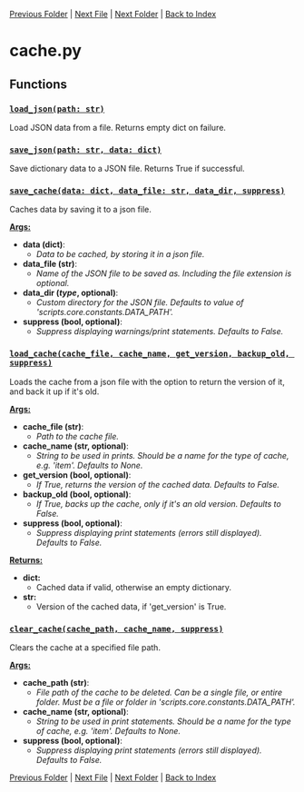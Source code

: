 [Previous Folder](../consumables.md) | [Next File](config_manager.md) | [Next Folder](../fluids/fluid_article.md) | [Back to Index](../../index.md)

# cache.py

## Functions

### [`load_json(path: str)`](https://github.com/Vaileasys/pz-wiki_parser/blob/main/scripts/core/cache.py#L10)

Load JSON data from a file. Returns empty dict on failure.

### [`save_json(path: str, data: dict)`](https://github.com/Vaileasys/pz-wiki_parser/blob/main/scripts/core/cache.py#L22)

Save dictionary data to a JSON file. Returns True if successful.

### [`save_cache(data: dict, data_file: str, data_dir, suppress)`](https://github.com/Vaileasys/pz-wiki_parser/blob/main/scripts/core/cache.py#L33)

Caches data by saving it to a json file.


<ins>**Args:**</ins>
  - **data (dict)**:
      - _Data to be cached, by storing it in a json file._
  - **data_file (str)**:
      - _Name of the JSON file to be saved as. Including the file extension is optional._
  - **data_dir (_type_, optional)**:
      - _Custom directory for the JSON file. Defaults to value of 'scripts.core.constants.DATA_PATH'._
  - **suppress (bool, optional)**:
      - _Suppress displaying warnings/print statements. Defaults to False._

### [`load_cache(cache_file, cache_name, get_version, backup_old, suppress)`](https://github.com/Vaileasys/pz-wiki_parser/blob/main/scripts/core/cache.py#L60)

Loads the cache from a json file with the option to return the version of it, and back it up if it's old.


<ins>**Args:**</ins>
  - **cache_file (str)**:
      - _Path to the cache file._
  - **cache_name (str, optional)**:
      - _String to be used in prints. Should be a name for the type of cache, e.g. 'item'. Defaults to None._
  - **get_version (bool, optional)**:
      - _If True, returns the version of the cached data. Defaults to False._
  - **backup_old (bool, optional)**:
      - _If True, backs up the cache, only if it's an old version. Defaults to False._
  - **suppress (bool, optional)**:
      - _Suppress displaying print statements (errors still displayed). Defaults to False._

<ins>**Returns:**</ins>
  - **dict:**
      - Cached data if valid, otherwise an empty dictionary.
  - **str:**
      - Version of the cached data, if 'get_version' is True.

### [`clear_cache(cache_path, cache_name, suppress)`](https://github.com/Vaileasys/pz-wiki_parser/blob/main/scripts/core/cache.py#L109)

Clears the cache at a specified file path.


<ins>**Args:**</ins>
  - **cache_path (str)**:
      - _File path of the cache to be deleted. Can be a single file, or entire folder. Must be a file or folder in 'scripts.core.constants.DATA_PATH'._
  - **cache_name (str, optional)**:
      - _String to be used in print statements. Should be a name for the type of cache, e.g. 'item'. Defaults to None._
  - **suppress (bool, optional)**:
      - _Suppress displaying print statements (errors still displayed). Defaults to False._



[Previous Folder](../consumables.md) | [Next File](config_manager.md) | [Next Folder](../fluids/fluid_article.md) | [Back to Index](../../index.md)

